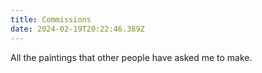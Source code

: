 ```yaml
---
title: Commissions
date: 2024-02-19T20:22:46.389Z
---
```

All the paintings that other people have asked me to make.
